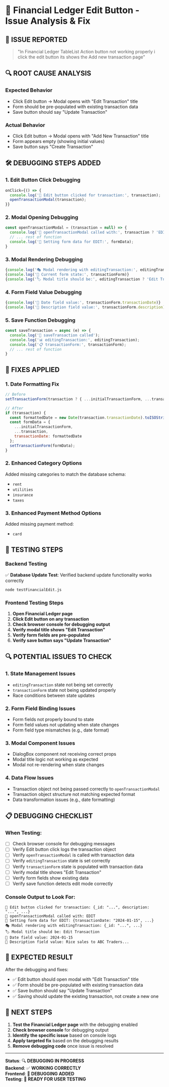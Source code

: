# 🔧 Financial Ledger Edit Button - Issue Analysis & Fix

## 🐛 **ISSUE REPORTED**
> "In Financial Ledger TableList Action button not working properly i click the edit button its shows the Add new transaction page"

## 🔍 **ROOT CAUSE ANALYSIS**

### **Expected Behavior**
- Click Edit button → Modal opens with "Edit Transaction" title
- Form should be pre-populated with existing transaction data
- Save button should say "Update Transaction"

### **Actual Behavior**
- Click Edit button → Modal opens with "Add New Transaction" title
- Form appears empty (showing initial values)
- Save button says "Create Transaction"

## 🛠️ **DEBUGGING STEPS ADDED**

### 1. **Edit Button Click Debugging**
```javascript
onClick={() => {
  console.log('🔘 Edit button clicked for transaction:', transaction);
  openTransactionModal(transaction);
}}
```

### 2. **Modal Opening Debugging**
```javascript
const openTransactionModal = (transaction = null) => {
  console.log('🔧 openTransactionModal called with:', transaction ? 'EDIT' : 'ADD');
  // ... rest of function
  console.log('📝 Setting form data for EDIT:', formData);
}
```

### 3. **Modal Rendering Debugging**
```javascript
{console.log('🎭 Modal rendering with editingTransaction:', editingTransaction)}
{console.log('📝 Current form state:', transactionForm)}
{console.log('🏷️ Modal title should be:', editingTransaction ? 'Edit Transaction' : 'Add New Transaction')}
```

### 4. **Form Field Value Debugging**
```javascript
{console.log('📅 Date field value:', transactionForm.transactionDate)}
{console.log('📄 Description field value:', transactionForm.description)}
```

### 5. **Save Function Debugging**
```javascript
const saveTransaction = async (e) => {
  console.log('💾 saveTransaction called');
  console.log('📊 editingTransaction:', editingTransaction);
  console.log('📋 transactionForm:', transactionForm);
  // ... rest of function
}
```

## 🔧 **FIXES APPLIED**

### 1. **Date Formatting Fix**
```javascript
// Before
setTransactionForm(transaction ? { ...initialTransactionForm, ...transaction } : initialTransactionForm);

// After
if (transaction) {
  const formattedDate = new Date(transaction.transactionDate).toISOString().split('T')[0];
  const formData = {
    ...initialTransactionForm,
    ...transaction,
    transactionDate: formattedDate
  };
  setTransactionForm(formData);
}
```

### 2. **Enhanced Category Options**
Added missing categories to match the database schema:
- `rent`
- `utilities` 
- `insurance`
- `taxes`

### 3. **Enhanced Payment Method Options**
Added missing payment method:
- `card`

## 🧪 **TESTING STEPS**

### **Backend Testing**
✅ **Database Update Test**: Verified backend update functionality works correctly
```bash
node testFinancialEdit.js
```

### **Frontend Testing Steps**
1. **Open Financial Ledger page**
2. **Click Edit button on any transaction**
3. **Check browser console for debugging output**
4. **Verify modal title shows "Edit Transaction"**
5. **Verify form fields are pre-populated**
6. **Verify save button says "Update Transaction"**

## 🔍 **POTENTIAL ISSUES TO CHECK**

### 1. **State Management Issues**
- `editingTransaction` state not being set correctly
- `transactionForm` state not being updated properly
- Race conditions between state updates

### 2. **Form Field Binding Issues**
- Form fields not properly bound to state
- Form field values not updating when state changes
- Form field type mismatches (e.g., date format)

### 3. **Modal Component Issues**
- DialogBox component not receiving correct props
- Modal title logic not working as expected
- Modal not re-rendering when state changes

### 4. **Data Flow Issues**
- Transaction object not being passed correctly to `openTransactionModal`
- Transaction object structure not matching expected format
- Data transformation issues (e.g., date formatting)

## 📋 **DEBUGGING CHECKLIST**

### **When Testing:**
- [ ] Check browser console for debugging messages
- [ ] Verify Edit button click logs the transaction object
- [ ] Verify `openTransactionModal` is called with transaction data
- [ ] Verify `editingTransaction` state is set correctly
- [ ] Verify `transactionForm` state is populated with transaction data
- [ ] Verify modal title shows "Edit Transaction"
- [ ] Verify form fields show existing data
- [ ] Verify save function detects edit mode correctly

### **Console Output to Look For:**
```
🔘 Edit button clicked for transaction: {_id: "...", description: "...", ...}
🔧 openTransactionModal called with: EDIT
📝 Setting form data for EDIT: {transactionDate: "2024-01-15", ...}
🎭 Modal rendering with editingTransaction: {_id: "...", ...}
🏷️ Modal title should be: Edit Transaction
📅 Date field value: 2024-01-15
📄 Description field value: Rice sales to ABC Traders...
```

## 🎯 **EXPECTED RESULT**

After the debugging and fixes:
- ✅ Edit button should open modal with "Edit Transaction" title
- ✅ Form should be pre-populated with existing transaction data
- ✅ Save button should say "Update Transaction"
- ✅ Saving should update the existing transaction, not create a new one

## 🚀 **NEXT STEPS**

1. **Test the Financial Ledger page** with the debugging enabled
2. **Check browser console** for debugging output
3. **Identify the specific issue** based on console logs
4. **Apply targeted fix** based on the debugging results
5. **Remove debugging code** once issue is resolved

---

**Status**: 🔍 **DEBUGGING IN PROGRESS**  
**Backend**: ✅ **WORKING CORRECTLY**  
**Frontend**: 🔧 **DEBUGGING ADDED**  
**Testing**: 🔄 **READY FOR USER TESTING** 